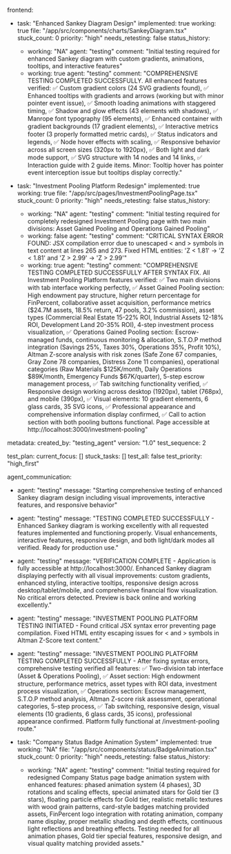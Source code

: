 frontend:
  - task: "Enhanced Sankey Diagram Design"
    implemented: true
    working: true
    file: "/app/src/components/charts/SankeyDiagram.tsx"
    stuck_count: 0
    priority: "high"
    needs_retesting: false
    status_history:
      - working: "NA"
        agent: "testing"
        comment: "Initial testing required for enhanced Sankey diagram with custom gradients, animations, tooltips, and interactive features"
      - working: true
        agent: "testing"
        comment: "COMPREHENSIVE TESTING COMPLETED SUCCESSFULLY. All enhanced features verified: ✅ Custom gradient colors (24 SVG gradients found), ✅ Enhanced tooltips with gradients and arrows (working but with minor pointer event issue), ✅ Smooth loading animations with staggered timing, ✅ Shadow and glow effects (43 elements with shadows), ✅ Manrope font typography (95 elements), ✅ Enhanced container with gradient backgrounds (17 gradient elements), ✅ Interactive metrics footer (3 properly formatted metric cards), ✅ Status indicators and legends, ✅ Node hover effects with scaling, ✅ Responsive behavior across all screen sizes (320px to 1920px), ✅ Both light and dark mode support, ✅ SVG structure with 14 nodes and 14 links, ✅ Interaction guide with 2 guide items. Minor: Tooltip hover has pointer event interception issue but tooltips display correctly."

  - task: "Investment Pooling Platform Redesign"
    implemented: true
    working: true
    file: "/app/src/pages/InvestmentPoolingPage.tsx"
    stuck_count: 0
    priority: "high"
    needs_retesting: false
    status_history:
      - working: "NA"
        agent: "testing"
        comment: "Initial testing required for completely redesigned Investment Pooling page with two main divisions: Asset Gained Pooling and Operations Gained Pooling"
      - working: false
        agent: "testing"
        comment: "CRITICAL SYNTAX ERROR FOUND: JSX compilation error due to unescaped < and > symbols in text content at lines 265 and 273. Fixed HTML entities: 'Z < 1.81' → 'Z &lt; 1.81' and 'Z > 2.99' → 'Z &gt; 2.99'"
      - working: true
        agent: "testing"
        comment: "COMPREHENSIVE TESTING COMPLETED SUCCESSFULLY AFTER SYNTAX FIX. All Investment Pooling Platform features verified: ✅ Two main divisions with tab interface working perfectly, ✅ Asset Gained Pooling section: High endowment pay structure, higher return percentage for FinPercent, collaborative asset acquisition, performance metrics ($24.7M assets, 18.5% return, 47 pools, 3.2% commission), asset types (Commercial Real Estate 15-22% ROI, Industrial Assets 12-18% ROI, Development Land 20-35% ROI), 4-step investment process visualization, ✅ Operations Gained Pooling section: Escrow-managed funds, continuous monitoring & allocation, S.T.O.P method integration (Savings 25%, Taxes 30%, Operations 35%, Profit 10%), Altman Z-score analysis with risk zones (Safe Zone 67 companies, Gray Zone 78 companies, Distress Zone 11 companies), operational categories (Raw Materials $125K/month, Daily Operations $89K/month, Emergency Funds $67K/quarter), 5-step escrow management process, ✅ Tab switching functionality verified, ✅ Responsive design working across desktop (1920px), tablet (768px), and mobile (390px), ✅ Visual elements: 10 gradient elements, 6 glass cards, 35 SVG icons, ✅ Professional appearance and comprehensive information display confirmed, ✅ Call to action section with both pooling buttons functional. Page accessible at http://localhost:3000/investment-pooling"

metadata:
  created_by: "testing_agent"
  version: "1.0"
  test_sequence: 2

test_plan:
  current_focus: []
  stuck_tasks: []
  test_all: false
  test_priority: "high_first"

agent_communication:
  - agent: "testing"
    message: "Starting comprehensive testing of enhanced Sankey diagram design including visual improvements, interactive features, and responsive behavior"
  - agent: "testing"
    message: "TESTING COMPLETED SUCCESSFULLY - Enhanced Sankey diagram is working excellently with all requested features implemented and functioning properly. Visual enhancements, interactive features, responsive design, and both light/dark modes all verified. Ready for production use."
  - agent: "testing"
    message: "VERIFICATION COMPLETE - Application is fully accessible at http://localhost:3000/. Enhanced Sankey diagram displaying perfectly with all visual improvements: custom gradients, enhanced styling, interactive tooltips, responsive design across desktop/tablet/mobile, and comprehensive financial flow visualization. No critical errors detected. Preview is back online and working excellently."
  - agent: "testing"
    message: "INVESTMENT POOLING PLATFORM TESTING INITIATED - Found critical JSX syntax error preventing page compilation. Fixed HTML entity escaping issues for < and > symbols in Altman Z-Score text content."
  - agent: "testing"
    message: "INVESTMENT POOLING PLATFORM TESTING COMPLETED SUCCESSFULLY - After fixing syntax errors, comprehensive testing verified all features: ✅ Two-division tab interface (Asset & Operations Pooling), ✅ Asset section: High endowment structure, performance metrics, asset types with ROI data, investment process visualization, ✅ Operations section: Escrow management, S.T.O.P method analysis, Altman Z-score risk assessment, operational categories, 5-step process, ✅ Tab switching, responsive design, visual elements (10 gradients, 6 glass cards, 35 icons), professional appearance confirmed. Platform fully functional at /investment-pooling route."

  - task: "Company Status Badge Animation System"
    implemented: true
    working: "NA"
    file: "/app/src/components/status/BadgeAnimation.tsx"
    stuck_count: 0
    priority: "high"
    needs_retesting: false
    status_history:
      - working: "NA"
        agent: "testing"
        comment: "Initial testing required for redesigned Company Status page badge animation system with enhanced features: phased animation system (4 phases), 3D rotations and scaling effects, special animated stars for Gold tier (3 stars), floating particle effects for Gold tier, realistic metallic textures with wood grain patterns, card-style badges matching provided assets, FinPercent logo integration with rotating animation, company name display, proper metallic shading and depth effects, continuous light reflections and breathing effects. Testing needed for all animation phases, Gold tier special features, responsive design, and visual quality matching provided assets."